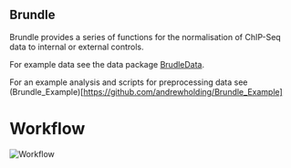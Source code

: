## Brundle

Brundle provides a series of functions for the normalisation of ChIP-Seq data
to internal or external controls.

For example data see the data package [BrudleData](https://github.com/andrewholding/BrundleData).

For an example analysis and scripts for preprocessing data see (Brundle_Example)[https://github.com/andrewholding/Brundle_Example]

# Workflow

![Workflow](https://github.com/andrewholding/Brundle_Example/images/brundle_workflow.png?raw=true)
